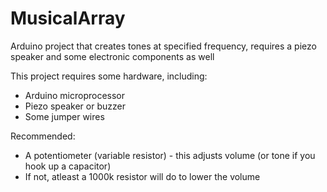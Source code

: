 # MusicalArray
Arduino project that creates tones at specified frequency, requires a piezo speaker and some electronic components as well

This project requires some hardware, including:
- Arduino microprocessor
- Piezo speaker or buzzer
- Some jumper wires

Recommended:
- A potentiometer (variable resistor) - this adjusts volume (or tone if you hook up a capacitor)
- If not, atleast a 1000k resistor will do to lower the volume
